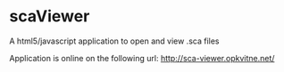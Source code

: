 # scaViewer
A html5/javascript application to open and view .sca files

Application is online on the following url:
http://sca-viewer.opkvitne.net/
